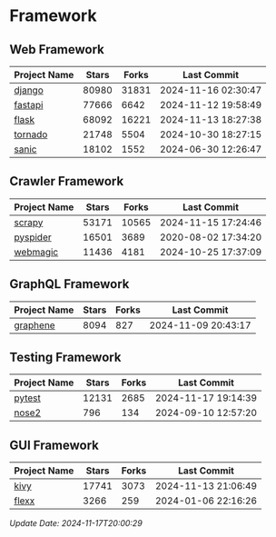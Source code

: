 # Framework

## Web Framework
| Project Name | Stars | Forks | Last Commit |
| ------------ | ----- | ----- | ----------- |
| [django](https://github.com/django/django) | 80980 | 31831 | 2024-11-16 02:30:47 |
| [fastapi](https://github.com/fastapi/fastapi) | 77666 | 6642 | 2024-11-12 19:58:49 |
| [flask](https://github.com/pallets/flask) | 68092 | 16221 | 2024-11-13 18:27:38 |
| [tornado](https://github.com/tornadoweb/tornado) | 21748 | 5504 | 2024-10-30 18:27:15 |
| [sanic](https://github.com/sanic-org/sanic) | 18102 | 1552 | 2024-06-30 12:26:47 |

## Crawler Framework
| Project Name | Stars | Forks | Last Commit |
| ------------ | ----- | ----- | ----------- |
| [scrapy](https://github.com/scrapy/scrapy) | 53171 | 10565 | 2024-11-15 17:24:46 |
| [pyspider](https://github.com/binux/pyspider) | 16501 | 3689 | 2020-08-02 17:34:20 |
| [webmagic](https://github.com/code4craft/webmagic) | 11436 | 4181 | 2024-10-25 17:37:09 |

## GraphQL Framework
| Project Name | Stars | Forks | Last Commit |
| ------------ | ----- | ----- | ----------- |
| [graphene](https://github.com/graphql-python/graphene) | 8094 | 827 | 2024-11-09 20:43:17 |

## Testing Framework
| Project Name | Stars | Forks | Last Commit |
| ------------ | ----- | ----- | ----------- |
| [pytest](https://github.com/pytest-dev/pytest) | 12131 | 2685 | 2024-11-17 19:14:39 |
| [nose2](https://github.com/nose-devs/nose2) | 796 | 134 | 2024-09-10 12:57:20 |

## GUI Framework
| Project Name | Stars | Forks | Last Commit |
| ------------ | ----- | ----- | ----------- |
| [kivy](https://github.com/kivy/kivy) | 17741 | 3073 | 2024-11-13 21:06:49 |
| [flexx](https://github.com/flexxui/flexx) | 3266 | 259 | 2024-01-06 22:16:26 |

*Update Date: 2024-11-17T20:00:29*